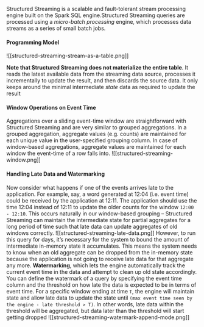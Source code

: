 Structured Streaming is a scalable and fault-tolerant stream processing engine built on the Spark SQL engine.Structured Streaming queries are processed using a _micro-batch processing_ engine, which processes data streams as a series of small batch jobs.

#### Programming Model[](https://spark.apache.org/docs/latest/structured-streaming-programming-guide.html#programming-model)
![[structured-streaming-stream-as-a-table.png]]


**Note that Structured Streaming does not materialize the entire table**. It reads the latest available data from the streaming data source, processes it incrementally to update the result, and then discards the source data. It only keeps around the minimal intermediate _state_ data as required to update the result


#### Window Operations on Event Time[](https://spark.apache.org/docs/latest/structured-streaming-programming-guide.html#window-operations-on-event-time)
Aggregations over a sliding event-time window are straightforward with Structured Streaming and are very similar to grouped aggregations. In a grouped aggregation, aggregate values (e.g. counts) are maintained for each unique value in the user-specified grouping column. In case of window-based aggregations, aggregate values are maintained for each window the event-time of a row falls into.
![[structured-streaming-window.png]]

#### Handling Late Data and Watermarking[](https://spark.apache.org/docs/latest/structured-streaming-programming-guide.html#handling-late-data-and-watermarking)
Now consider what happens if one of the events arrives late to the application. For example, say, a word generated at 12:04 (i.e. event time) could be received by the application at 12:11. The application should use the time 12:04 instead of 12:11 to update the older counts for the window `12:00 - 12:10`. This occurs naturally in our window-based grouping – Structured Streaming can maintain the intermediate state for partial aggregates for a long period of time such that late data can update aggregates of old windows correctly.
![[structured-streaming-late-data.png]]
However, to run this query for days, it’s necessary for the system to bound the amount of intermediate in-memory state it accumulates. This means the system needs to know when an old aggregate can be dropped from the in-memory state because the application is not going to receive late data for that aggregate any more. **Watermarking**, which lets the engine automatically track the current event time in the data and attempt to clean up old state accordingly. You can define the watermark of a query by specifying the event time column and the threshold on how late the data is expected to be in terms of event time. For a specific window ending at time `T`, the engine will maintain state and allow late data to update the state until `(max event time seen by the engine - late threshold > T)`. In other words, late data within the threshold will be aggregated, but data later than the threshold will start getting dropped
![[structured-streaming-watermark-append-mode.png]]

